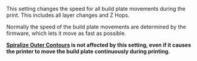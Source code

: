 This setting changes the speed for all build plate movements during the print. This includes all layer changes and Z Hops.

Normally the speed of the build plate movements are determined by the firmware, which lets it move as fast as possible.

**[Spiralize Outer Contours](../blackmagic/magic_spiralize.md) is not affected by this setting, even if it causes the printer to move the build plate continuously during printing.**